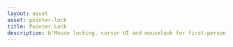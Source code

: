 ```yaml
---
layout: asset
asset: pointer-lock
title: Pointer Lock
description: b'Mouse locking, cursor UI and mouselook for first-person 3D games made with Defold.'
---
```

